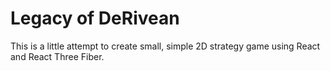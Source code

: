 # Legacy of DeRivean

This is a little attempt to create small, simple 2D strategy game using React and React Three Fiber.
